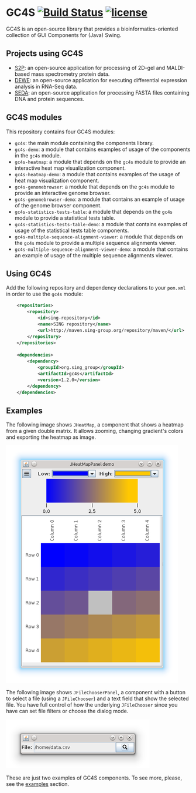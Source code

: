 GC4S [![Build Status](https://travis-ci.org/sing-group/GC4S.svg?branch=master)](https://travis-ci.org/hlfernandez/GC4S) [![license](https://img.shields.io/badge/LICENSE-LGPLv3-blue.svg)]()
========================

GC4S is an open-source library that provides a bioinformatics-oriented collection of GUI Components for (Java) Swing.

Projects using GC4S
-------------------
- [S2P](http://sing-group.org/s2p/): an open-source application for processing of 2D-gel and MALDI-based mass spectrometry protein data.
- [DEWE](http://sing-group.org/dewe/): an open-source application for executing differential expression analysis in RNA-Seq data.
- [SEDA](http://sing-group.org/seda/): an open-source application for processing FASTA files containing DNA and protein sequences.

GC4S modules
------------

This repository contains four GC4S modules:
- `gc4s`: the main module containing the components library.
- `gc4s-demo`: a module that contains examples of usage of the components in the `gc4s` module.
- `gc4s-heatmap`: a module that depends on the `gc4s` module to provide an interactive heat map visualization component.
- `gc4s-heatmap-demo`: a module that contains examples of the usage of heat map visualization component.
- `gc4s-genomebrowser`: a module that depends on the `gc4s` module to provide an interactive genome browser.
- `gc4s-genomebrowser-demo`: a module that contains an example of usage of the genome browser component.
- `gc4s-statistics-tests-table`: a module that depends on the `gc4s` module to provide a statistical tests table.
- `gc4s-statistics-tests-table-demo`: a module that contains examples of usage of the statistical tests table components.
- `gc4s-multiple-sequence-alignment-viewer`: a module that depends on the `gc4s` module to provide a multiple sequence alignments viewer.
- `gc4s-multiple-sequence-alignment-viewer-demo`: a module that contains an example of usage of the multiple sequence alignments viewer.

Using GC4S
----------
Add the following repository and dependency declarations to your `pom.xml` in order to use the `gc4s` module:
```xml
	<repositories>
		<repository>
			<id>sing-repository</id>
			<name>SING repository</name>
			<url>http://maven.sing-group.org/repository/maven/</url>
		</repository>
	</repositories>
	
	<dependencies>
    	<dependency>
			<groupId>org.sing_group</groupId>
			<artifactId>gc4s</artifactId>
			<version>1.2.0</version>
		</dependency>
	</dependencies>
```

Examples
--------

The following image shows `JHeatMap`, a component that shows a heatmap from a given double matrix. It allows zooming, changing gradient's colors and exporting the heatmap as image.

![JHeatMap](gc4s/screenshots/JHeatMap.png)

The following image shows `JFileChooserPanel`, a component with a button to select a file (using a `JFileChooser`) and a text field that show the selected file. You have full control of how the underlying `JFileChooser` since you have can set file filters or choose the dialog mode.

![JFileChooserPanel](gc4s/screenshots/JFileChooserPanel.png)

These are just two examples of GC4S components. To see more, please, see the [examples](gc4s/EXAMPLES.md) section.
